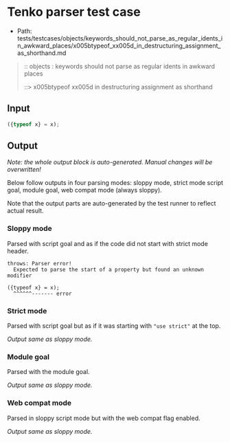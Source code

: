 # Tenko parser test case

- Path: tests/testcases/objects/keywords_should_not_parse_as_regular_idents_in_awkward_places/x005btypeof_xx005d_in_destructuring_assignment_as_shorthand.md

> :: objects : keywords should not parse as regular idents in awkward places
>
> ::> x005btypeof xx005d in destructuring assignment as shorthand

## Input

`````js
({typeof x} = x);
`````

## Output

_Note: the whole output block is auto-generated. Manual changes will be overwritten!_

Below follow outputs in four parsing modes: sloppy mode, strict mode script goal, module goal, web compat mode (always sloppy).

Note that the output parts are auto-generated by the test runner to reflect actual result.

### Sloppy mode

Parsed with script goal and as if the code did not start with strict mode header.

`````
throws: Parser error!
  Expected to parse the start of a property but found an unknown modifier

({typeof x} = x);
  ^^^^^^------- error
`````

### Strict mode

Parsed with script goal but as if it was starting with `"use strict"` at the top.

_Output same as sloppy mode._

### Module goal

Parsed with the module goal.

_Output same as sloppy mode._

### Web compat mode

Parsed in sloppy script mode but with the web compat flag enabled.

_Output same as sloppy mode._
